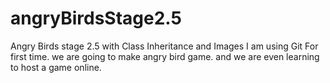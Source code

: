 # angryBirdsStage2.5
Angry Birds stage 2.5 with Class Inheritance and Images
I am using Git For first time.
we are going to make angry bird game.
and we are even learning to host a game online.